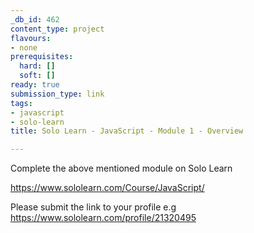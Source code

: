 ```yaml
---
_db_id: 462
content_type: project
flavours:
- none
prerequisites:
  hard: []
  soft: []
ready: true
submission_type: link
tags:
- javascript
- solo-learn
title: Solo Learn - JavaScript - Module 1 - Overview

---
```


Complete the above mentioned module on Solo Learn

https://www.sololearn.com/Course/JavaScript/

Please submit the link to your profile e.g https://www.sololearn.com/profile/21320495